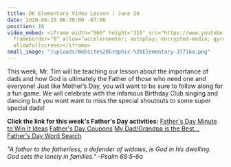```yaml
---
title: DK Elementary Video Lesson | June 20
date: 2020-06-20 06:39:00 -07:00
position: 16
video_embed: <iframe width="560" height="315" src="https://www.youtube.com/embed/TTV40-9DZ7w"
  frameborder="0" allow="accelerometer; autoplay; encrypted-media; gyroscope; picture-in-picture"
  allowfullscreen></iframe>
small_image: "/uploads/Website%20Graphic-%20Elementary-37716a.png"
---
```


This week, Mr. Tim will be teaching our lesson about the importance of dads and how God is ultimately the Father of those who need one and everyone! Just like Mother’s Day, you will want to be sure to follow along for a fun game. We will celebrate with the infamous Birthday Club singing and dancing but you wont want to miss the special shoutouts to some super special dads!

**Click the link for this week's Father's Day activities:**
[Father's Day Minute to Win It Ideas](https://drive.google.com/file/d/1zboh-38Bxf3wrCOlEKwepIGyrAlWiyEh/view?usp=sharing)
[Father's Day Coupons](https://drive.google.com/file/d/1azJ-0TCwzAz4_qt3CTbVwF_FC0YiOzwp/view?usp=sharing)
[My Dad/Grandpa is the Best... ](https://drive.google.com/file/d/16XtP73AV1SVcMWfIhb4L8lCHVwBLJiHk/view?usp=sharing)
[Father's Day Word Search](https://drive.google.com/file/d/1GQnidmZtb6un93CHKMnVDEW_r0uHEOqc/view?usp=sharing)

*"A father to the fatherless, a defender of widows, is God in his dwelling. God sets the lonely in families." -Psalm 68:5-6a*